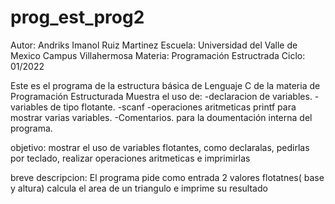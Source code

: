 # prog_est_prog2
Autor: Andriks Imanol Ruiz Martinez
Escuela: Universidad del Valle de Mexico Campus Villahermosa
Materia: Programación Estructrada
Ciclo: 01/2022

Este es el programa de la estructura básica de Lenguaje C de la materia de Programación Estructurada
Muestra el uso de:
-declaracion de variables.
-variables de tipo flotante.
-scanf
-operaciones aritmeticas
printf para mostrar varias variables.
-Comentarios. para la doumentación interna del programa.

objetivo: mostrar el uso de variables flotantes, como declaralas, pedirlas por teclado, realizar operaciones aritmeticas e imprimirlas

breve descripcion:
El programa pide como entrada 2 valores flotatnes( base y altura)
calcula el area de un triangulo e imprime su resultado
